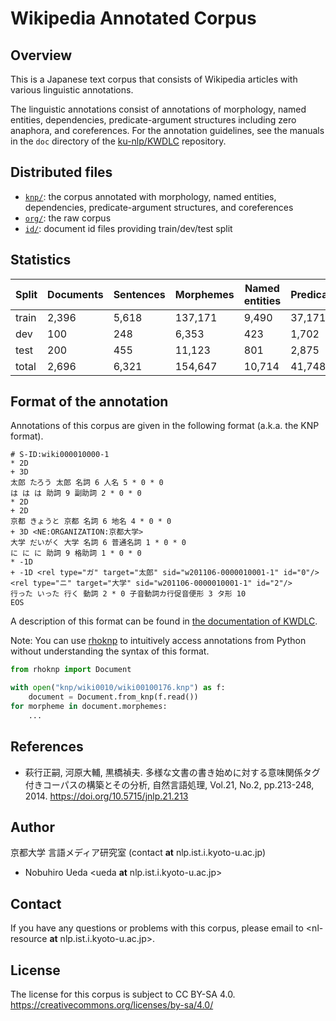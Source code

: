 # Wikipedia Annotated Corpus

## Overview

This is a Japanese text corpus that consists of Wikipedia articles with various linguistic annotations.

The linguistic annotations consist of annotations of morphology, named entities, dependencies, predicate-argument
structures including zero anaphora, and coreferences.
For the annotation guidelines, see the manuals in the `doc` directory of
the [ku-nlp/KWDLC](https://github.com/ku-nlp/KWDLC) repository.

## Distributed files

- [`knp/`](./knp): the corpus annotated with morphology, named entities, dependencies, predicate-argument structures,
  and coreferences
- [`org/`](./org): the raw corpus
- [`id/`](./id): document id files providing train/dev/test split

## Statistics

| Split   |   Documents |   Sentences |   Morphemes |   Named entities |   Predicates |   Coreferring mentions |
|---------|-------------|-------------|-------------|------------------|--------------|------------------------|
| train   |       2,396 |       5,618 |     137,171 |            9,490 |       37,171 |                 30,977 |
| dev     |         100 |         248 |       6,353 |              423 |        1,702 |                  1,435 |
| test    |         200 |         455 |      11,123 |              801 |        2,875 |                  2,533 |
| total   |       2,696 |       6,321 |     154,647 |           10,714 |       41,748 |                 34,945 |

## Format of the annotation

Annotations of this corpus are given in the following format (a.k.a. the KNP format).

```text
# S-ID:wiki000010000-1
* 2D
+ 3D
太郎 たろう 太郎 名詞 6 人名 5 * 0 * 0
は は は 助詞 9 副助詞 2 * 0 * 0
* 2D
+ 2D
京都 きょうと 京都 名詞 6 地名 4 * 0 * 0
+ 3D <NE:ORGANIZATION:京都大学>
大学 だいがく 大学 名詞 6 普通名詞 1 * 0 * 0
に に に 助詞 9 格助詞 1 * 0 * 0
* -1D
+ -1D <rel type="ガ" target="太郎" sid="w201106-0000010001-1" id="0"/><rel type="ニ" target="大学" sid="w201106-0000010001-1" id="2"/>
行った いった 行く 動詞 2 * 0 子音動詞カ行促音便形 3 タ形 10
EOS
```

A description of this format can be found in [the documentation of KWDLC](https://github.com/ku-nlp/KWDLC#format-of-the-corpus-annotated-with-annotations-of-morphology-named-entities-dependencies-predicate-argument-structures-and-coreferences).

Note: You can use [rhoknp](https://github.com/ku-nlp/rhoknp) to intuitively access annotations from Python without understanding the syntax of this format.

```python
from rhoknp import Document

with open("knp/wiki0010/wiki00100176.knp") as f:
    document = Document.from_knp(f.read())
for morpheme in document.morphemes:
    ...
```

## References

- 萩行正嗣, 河原大輔, 黒橋禎夫. 多様な文書の書き始めに対する意味関係タグ付きコーパスの構築とその分析, 自然言語処理,
  Vol.21, No.2, pp.213-248, 2014. <https://doi.org/10.5715/jnlp.21.213>

## Author

京都大学 言語メディア研究室 (contact **at** nlp.ist.i.kyoto-u.ac.jp)

- Nobuhiro Ueda <ueda **at** nlp.ist.i.kyoto-u.ac.jp>

## Contact

If you have any questions or problems with this corpus, please email to <nl-resource **at** nlp.ist.i.kyoto-u.ac.jp>.

## License

The license for this corpus is subject to CC BY-SA 4.0.
<https://creativecommons.org/licenses/by-sa/4.0/>
